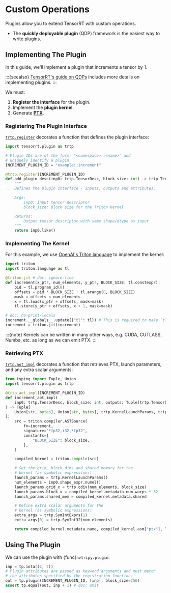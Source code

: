 # Custom Operations

Plugins allow you to extend TensorRT with custom operations.

- The **quickly deployable plugin** (QDP) framework is the easiest way to write plugins.


## Implementing The Plugin

In this guide, we'll implement a plugin that increments a tensor by 1.

:::{seealso}
[TensorRT's guide on QDPs](https://docs.nvidia.com/deeplearning/tensorrt/latest/_static/python-api/pluginGuide.html)
includes more details on implementing plugins.
:::

We must:

1. **Register the interface** for the plugin.
2. Implement the **plugin kernel**.
3. Generate [**PTX**](https://docs.nvidia.com/cuda/parallel-thread-execution/).


### Registering The Plugin Interface

[`trtp.register`](https://docs.nvidia.com/deeplearning/tensorrt/latest/_static/python-api/infer/tensorrt.plugin/trt_plugin_register.html#tensorrt.plugin.register)
decorates a function that defines the plugin interface:

```py
import tensorrt.plugin as trtp

# Plugin IDs are of the form: "<namespace>::<name>" and
# uniquely identify a plugin.
INCREMENT_PLUGIN_ID = "example::increment"

@trtp.register(INCREMENT_PLUGIN_ID)
def add_plugin_desc(inp0: trtp.TensorDesc, block_size: int) -> trtp.TensorDesc:
    """
    Defines the plugin interface - inputs, outputs and attributes.

    Args:
        inp0: Input tensor descriptor
        block_size: Block size for the Triton kernel

    Returns:
        Output tensor descriptor with same shape/dtype as input
    """
    return inp0.like()
```

### Implementing The Kernel

For this example, we use [OpenAI's Triton language](https://triton-lang.org/main/index.html)
to implement the kernel:

```py
import triton
import triton.language as tl

@triton.jit # doc: ignore-line
def increment(x_ptr, num_elements, y_ptr, BLOCK_SIZE: tl.constexpr):
    pid = tl.program_id(0)
    offsets = pid * BLOCK_SIZE + tl.arange(0, BLOCK_SIZE)
    mask = offsets < num_elements
    x = tl.load(x_ptr + offsets, mask=mask)
    tl.store(y_ptr + offsets, x + 1, mask=mask)
```

<!-- Tripy: DOC: OMIT Start -->
<!-- Hack to make source code inspect work - the decorator tries to inspect the source
    code before we have injected it, so we need to invoke it *after* the function definition -->
```py
# doc: no-print-locals
increment.__globals__.update({"tl": tl}) # This is required to make `tl` available during `triton.compile`.
increment = triton.jit(increment)
```
<!-- Tripy: DOC: OMIT End -->

:::{note}
Kernels can be written in many other ways, e.g. CUDA, CUTLASS, Numba, etc. as long as we can emit PTX.
:::


### Retrieving PTX

[`trtp.aot_impl`](https://docs.nvidia.com/deeplearning/tensorrt/latest/_static/python-api/infer/tensorrt.plugin/trt_plugin_aot_impl/index.html#tensorrt.plugin.aot_impl)
decorates a function that retrieves PTX, launch parameters, and any extra scalar arguments:

```py
from typing import Tuple, Union
import tensorrt.plugin as trtp

@trtp.aot_impl(INCREMENT_PLUGIN_ID)
def increment_aot_impl(
    inp0: trtp.TensorDesc, block_size: int, outputs: Tuple[trtp.TensorDesc], tactic: int
) -> Tuple[
    Union[str, bytes], Union[str, bytes], trtp.KernelLaunchParams, trtp.SymExprs
]:
    src = triton.compiler.ASTSource(
        fn=increment,
        signature="*fp32,i32,*fp32",
        constants={
            "BLOCK_SIZE": block_size,
        },
    )

    compiled_kernel = triton.compile(src)

    # Set the grid, block dims and shared memory for the
    # kernel (as symbolic expressions)
    launch_params = trtp.KernelLaunchParams()
    num_elements = inp0.shape_expr.numel()
    launch_params.grid_x = trtp.cdiv(num_elements, block_size)
    launch_params.block_x = compiled_kernel.metadata.num_warps * 32
    launch_params.shared_mem = compiled_kernel.metadata.shared

    # Define extra scalar arguments for the
    # kernel (as symbolic expressions)
    extra_args = trtp.SymIntExprs(1)
    extra_args[0] = trtp.SymInt32(num_elements)

    return compiled_kernel.metadata.name, compiled_kernel.asm["ptx"], launch_params, extra_args
```


## Using The Plugin

We can use the plugin with {func}`nvtripy.plugin`:

```py
inp = tp.iota((2, 2))
# Plugin attributes are passed as keyword arguments and must match
# the attributes specified by the registration function.
out = tp.plugin(INCREMENT_PLUGIN_ID, [inp], block_size=256)
assert tp.equal(out, inp + 1) # doc: omit
```
